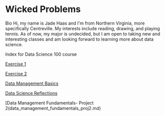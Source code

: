# Wicked Problems

Bio
Hi, my name is Jade Haas and I'm from Northern Virginia, more specifically Centreville. My interests include reading, drawing, and playing tennis. As of now, my major is undecided, but I am open to taking new and interesting classes and am looking forward to learning more about data science. 

Index for Data Science 100 course 

[Exercise 1](practice1.md)

[Exercise 2](practice2.md)

[Data Management Basics](data_basics.md)

[Data Science Reflections](data_science_reflections.md)

[Data Management Fundamentals- Project 2(data_management_fundamentals_proj2.md)
